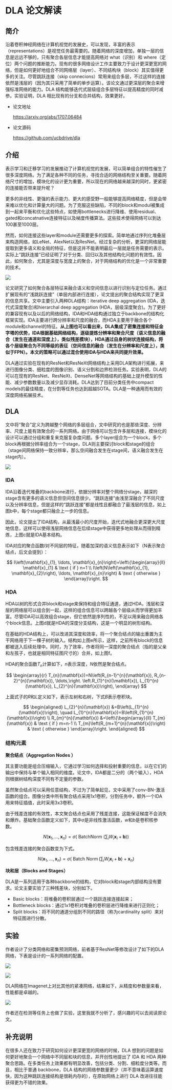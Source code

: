 # DLA 论文解读

## 简介

沿着卷积神经网络在计算机视觉的发展史，可以发现，丰富的表示（representations）是视觉任务最需要的。随着网络的深度增加，单独一层的信息是远远不够的，只有聚合各层信息才能提高网络对 what（识别）和 where（定位）两个问题的推断能力。现有的很多网络设计工作主要致力于设计更深更宽的网络，但是如何更好地组合不同网络层（layer）、不同结构块（block）其实值得更多的关注。尽管跳跃连接（skip connecions）常用来组合多层，不过这样的连接依然是浅层的（因为其只采用了简单的单步运算）。该论文通过更深层的聚合来增强标准网络的能力。DLA 结构能够迭代式层级组合多层特征以提高精度的同时减参。实验证明，DLA 相比现有的分支和合并结构，效果更好。

- 论文地址

  https://arxiv.org/abs/1707.06484

- 论文源码

  https://github.com/ucbdrive/dla

## 介绍
表示学习和迁移学习的发展推动了计算机视觉的发展，可以简单组合的特性催生了很多深度网络。为了满足各种不同的任务，寻找合适的网络结构至关重要。随着网络尺寸的增加，模块化的设计更为重要，所以现在的网络越来越深的同时，更紧密的连接能否带来提升呢？

更多的非线性、更强的表示能力、更大的感受野一般能够提高网络精度，但是会带来难以优化和计算量大的问题。为了克服这些缺陷，不同的block和modul被集成到一起来平衡和优化这些特点，如使用bottlenecks进行降维、使用residual、gated和concatnative连接特征以及梯度传播算法。这些技术使得网络可以到达100甚至1000层。

然而，如何连接这些layer和module还需要更多的探索。简单地通过序列化堆叠层来构造网络，如LeNet、AlexNet以及ResNet。经过复杂的分析，更深的网络层能提取到更多语义和全局的特征，但是这并不能表明最后一层就是任务需要的表示。实际上“跳跃连接”已经证明了对于分类、回归以及其他结构化问题的有效性。因此，如何聚合，尤其是深度与宽度上的聚合，对于网络结构的优化是一个非常重要的技术。

![](https://i.loli.net/2020/10/22/ELq8voPCiXpZRWk.png)

论文研究了如何聚合各层特征来融合语义和空间信息以进行识别与定位任务。通过扩展现有的“浅跳跃连接”（单层内部进行连接），论文提出的聚合结构实现了更深的信息共享。文中主要引入两种DLA结构：iterative deep aggregation (IDA，迭代式深度聚合)和hierarchal deep aggregation (HDA，层级深度聚合)。为了更好的兼容现有以及以后的网络结构，IDA和HDA结构通过独立于backbone的结构化框架实现。IDA主要进行跨分辨率和尺度的融合，而HDA主要用于融合各个module和channel的特征。**从上图也可以看出来，DLA集成了密集连接和特征金字塔的优势，IDA根据基础网络结构，逐级提炼分辨率和聚合尺度（语义信息的融合（发生在通道和深度上），类似残差模块），HDA通过自身的树状连接结构，将各个层级聚合为不同等级的表征（空间信息的融合（发生在分辨率和尺度上），类似于FPN）。本文的策略可以通过混合使用IDA与HDA来共同提升效果。** 

DLA通过实验在现有的ResNet和ResNeXt网络结构上采用DLA架构进行拓展，来进行图像分类、细粒度的图像识别、语义分割和边界检测任务。实验表明，DLA的可以在现有的ResNet、ResNeXt、DenseNet等网络结构的基础上提升模型的性能、减少参数数量以及减少显存消耗。DLA达到了目前分类任务中compact models的最佳精度，在分割等任务也达到超越SOTA。DLA是一种通用而有效的深度网络拓展技术。

## DLA
文中将“聚合”定义为跨越整个网络的多层组合，文中研究的也是那些深度、分辨率、尺度上能有效聚合的一系列网络。由于网络可以包含许多层和连接，模块化的设计可以通过分组和重复来克服复杂度问题。多个layer组合为一个block，多个block再根据分辨率组合为一个stage，DLA则主要探讨block和stage的组合（stage间网络保持一致分辨率，那么空间融合发生在stage间，语义融合发生在stage内）。

![](https://i.loli.net/2020/10/22/6cypY4rg9Hkt12h.png)

### IDA
IDA沿着迭代堆叠的backbone进行，依据分辨率对整个网络分stage，越深的stage含有更多的语义信息但空间信息很少。“跳跃连接”由浅至深融合了不同尺度以及分辨率信息，但是这样的“跳跃连接”都是线性且都融合了最浅层的信息，如上图b中，每个stage都只融合上一步的信息。

因此，论文提出了IDA结构，从最浅最小的尺度开始，迭代式地融合更深更大尺度地信息，这样可以使得浅层网络信息在后续stage中获得更多地处理从而得到精炼，上图c就是IDA基本结构。

IDA对应的聚合函数$I$对不同层的特征，随着加深的语义信息表示如下（N表示聚合结点，后文会提到）：

$$
I\left(\mathbf{x}_{1}, \ldots, \mathbf{x}_{n}\right)=\left\{\begin{array}{ll}
\mathbf{x}_{1} & \text { if } n=1 \\
I\left(N\left(\mathbf{x}_{1}, \mathbf{x}_{2}\right), \ldots, \mathbf{x}_{n}\right) & \text { otherwise }
\end{array}\right.
$$

### HDA
HDA以树的形式合并block和stage来保持和组合特征通道，通过HDA，浅层和深层的网络层可以组合到一起，这样的组合信息可以跨越各个层级从而学得更加丰富。尽管IDA可以高效组合stage，但它依然是序列性的，不足以用来融合网络各个block信息。上图d就是HDA的深度分支结构，这是一个明显的树形结构。

在基础的HDA结构上，可以改进其深度和效率，将一个聚合结点的输出重置为主干网络用于下一棵子树的输入。结构如上图e所示，这样，之前所有block的信息都被送入后续处理中。同时，为了效率，作者将同一深度的聚合结点（指的是父亲和左孩子，也就是相同特征图尺寸的）合并，如上图f。

HDA的聚合函数$T_n$计算如下，$n$表示深度，$N$依然是聚合结点。

$$
\begin{array}{r}
T_{n}(\mathbf{x})=N\left(R_{n-1}^{n}(\mathbf{x}), R_{n-2}^{n}(\mathbf{x}), \ldots,\right. 
\left.R_{1}^{n}(\mathbf{x}), L_{1}^{n}(\mathbf{x}), L_{2}^{n}(\mathbf{x})\right),
\end{array}
$$

上面式子的$R$和$L$定义如下，表示左树和右树，下式$B$表示卷积块。

$$
\begin{aligned}
L_{2}^{n}(\mathbf{x}) &=B\left(L_{1}^{n}(\mathbf{x})\right), \quad L_{1}^{n}(\mathbf{x})=B\left(R_{1}^{n}(\mathbf{x})\right) \\
R_{m}^{n}(\mathbf{x}) &=\left\{\begin{array}{ll}
T_{m}(\mathbf{x}) & \text { if } m=n-1 \\
T_{m}\left(R_{m+1}^{n}(\mathbf{x})\right) & \text { otherwise }
\end{array}\right.
\end{aligned}
$$

### 结构元素

**聚合结点（Aggregation Nodes ）**

其主要功能是组合压缩输入，它通过学习如何选择和投射重要的信息，以在它们的输出中保持与单个输入相同的维度。论文中，IDA都是二分的（两个输入），HDA则根据树结构深度不同有不定量的参数。

虽然聚合结点可以采用任意结构，不过为了简单起见，文中采用了conv-BN-激活函数的组合。图像分类中所有聚合结点采用1x1卷积，分割任务中，额外一个IDA用来特征插值，此时采用3x3卷积。

由于残差连接的有效性，本文聚合结点也采用了残差连接，这能保证梯度不会消失和爆炸。基础聚合函数定义如下，其中$\sigma$是非线性激活函数，$w$和$b$是卷积核参数。

$$
N\left(\mathbf{x}_{1}, \ldots, \mathbf{x}_{n}\right)=\sigma\left(\text { BatchNorm }\left(\sum_{i} W_{i} \mathbf{x}_{i}+\mathbf{b}\right)\right)
$$

包含残差连接的聚合函数变为下式。

$$
N\left(\mathbf{x}_{1}, \ldots, \mathbf{x}_{n}\right)=\sigma\left(\text { Batch } \operatorname{Norm}\left(\sum_{i} W_{i} \mathbf{x}_{i}+\mathbf{b}\right)+\mathbf{x}_{n}\right)
$$

**块和层（Blocks and Stages）**

DLA是一系列适用于各种backbone的结构，它对block和stage内部结构没有要求。论文主要实验了三种残差块，分别如下。

- Basic blocks：将堆叠的卷积层通过一个跳跃连接连接起来；
- Bottleneck blocks：通过1x1卷积对堆叠的卷积层进行降维来进行正则化；
- Split blocks：将不同的通道分组到不同的路径（称为cardinality split）来对特征图进行分散。


## 实验
作者设计了分类网络和密集预测网络，前者基于ResNet等修改设计了如下的DLA网络，下表是设计的一系列网络的配置。

![](https://i.loli.net/2020/10/22/kJOICgQwhpxYnKD.png)

![](https://i.loli.net/2020/10/22/xNY5ERprfaWTnMm.png)

DLA网络在Imagenet上对比其他的紧凑网络，结果如下，从精度和参数量来看，性能都是卓越的。

![](https://i.loli.net/2020/10/22/U4E2mg5ZM8GITuy.png)

作者还在检测等任务上也做了实验，这里我就不分析了，感兴趣的可以去阅读原论文。

## 补充说明

在很多人还在致力于研究如何设计更深更宽的网络的时候，DLA 想到的问题是如何更好地聚合一个网络中不同层和块的信息，并开创性地提出了 IDA 和 HDA 两种聚合思路。在多类任务上效果都有明显改善，包括分类、分割、细粒度分类等。而且，相比于普通 backbone，DLA 结构的网络参数量更少（并不意味着运算速度快，因为这种跳跃连接结构是很耗内存的），在原始网络上进行 DLA 改进往往能获得更为不错的效果。


